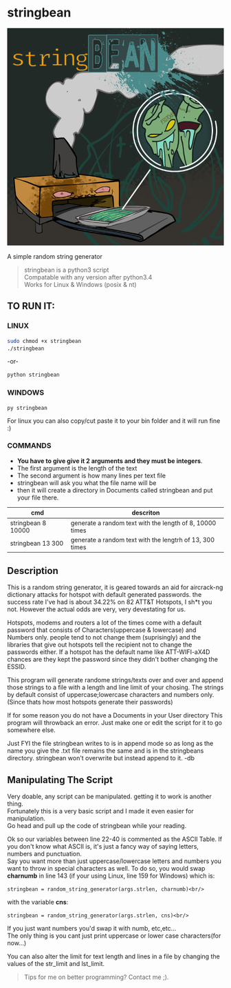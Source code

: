 # stringbean
![alt text](https://github.com/dirtybrie/stringbean/blob/%7Bdirt%7D/img/stringbean.png?raw=true)

A simple random string generator

> stringbean is a python3 script<br/>
> Compatable with any version after python3.4<br/>
> Works for Linux & Windows (posix & nt)<br/>

## __TO RUN IT:__
### LINUX
```bash
sudo chmod +x stringbean
./stringbean
```
-or-
```bash
python stringbean
```
### WINDOWS
```
py stringbean
```
For linux you can also copy/cut paste it to your bin folder and it will run fine :)

### COMMANDS
* __You have to give give it 2 arguments and they must be integers__.
* The first argument is the length of the text
* The second argument is how many lines per text file
* stringbean will ask you what the file name will be
* then it will create a directory in Documents called stringbean and put your file there.

| cmd | descriton |
| --- | --- |
|stringbean 8 10000 | generate a random text with the length of 8, 10000 times |
|stringbean 13 300 | generate a random text with the lengtrh of 13, 300 times |

## Description

This is a random string generator, it is geared towards an aid for aircrack-ng 
dictionary attacks for hotspot with default generated passwords.
the success rate I've had is about 34.22% on 82 ATT&T Hotspots, I sh*t you not.
However the actual odds are very, very devestating for us.
 
Hotspots, modems and routers a lot of the times come with a default password that 
consists of Characters(uppercase & lowercase) and Numbers only. people tend to not
change them (suprisingly) and the libraries that give out hotspots tell the recipient 
not to change the passwords either. If a hotspot has the default name like
ATT-WIFI-aX4D chances are they kept the password since they didn't bother
changing the ESSID.
 
This program will generate randome strings/texts over and over and append those
strings to a file with a length and line limit of your chosing.
The strings by default consist of uppercase;lowercase characters and numbers only.
(Since thats how most hotspots generate their passwords)

If for some reason you do not have a Documents in your User directory
This program will throwback an error. Just make one
or edit the script for it to go somewhere else.

Just FYI the file stringbean writes to is in append mode so as long
as the name you give the .txt file remains the same and is in the
stringbeans directory.
stringbean won't overwrite but instead append to it.
-db

## Manipulating The Script

Very doable, any script can be manipulated. getting it to work is another thing.<br/>
Fortunately this is a very basic script and I made it even easier for manipulation.</br>
Go head and pull up the code of stringbean while your reading.

Ok so our variables between line 22-40 is commented as the ASCII Table.
If you don't know what ASCII is, it's just a fancy way of saying letters, numbers and punctuation.<br/>
Say you want more than just uppercase/lowercase letters and numbers
you want to throw in special characters as well. To do so, you would
swap **charnumb** in line 143 (if your using Linux, line 159 for Windows) which is:<br/>
```
stringbean = random_string_generator(args.strlen, charnumb)<br/>
```
with the variable **cns**:<br/>
```
stringbean = random_string_generator(args.strlen, cns)<br/>
```
If you just want numbers you'd swap it with numb, etc,etc...<br/>
The only thing is you cant just print uppercase or lower case characters(for now...)<br/>

You can also alter the limit for text length and lines in a file
by changing the values of the str_limit and lst_limit.

> Tips for me on better programming? Contact me ;).

